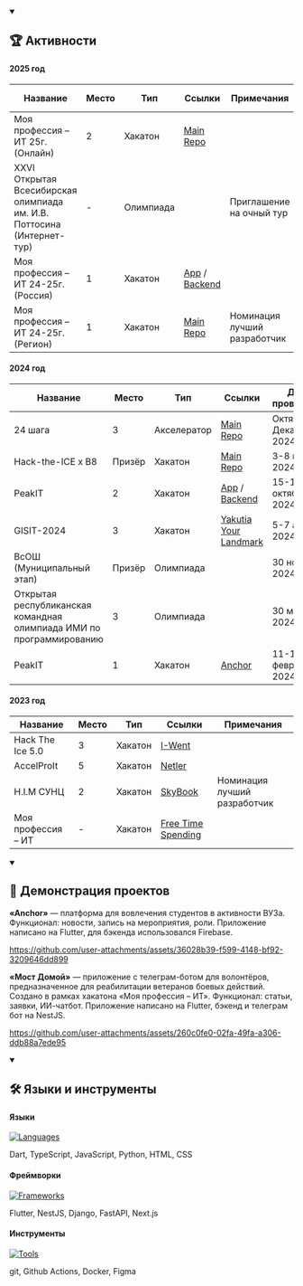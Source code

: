 <details open>
    <summary>
        <h2>🏆 Активности</h2>
    </summary>

#### 2025 год
| Название                                                               | Место | Тип       | Ссылки                                                                                                                          | Примечания                   | Даты проведения           |
| ---------------------------------------------------------------------- | ----- | --------- | ------------------------------------------------------------------------------------------------------------------------------- | ---------------------------- | ------------------------- |
| Моя профессия – ИТ 25г. (Онлайн)                                       | 2     | Хакатон   | [Main Repo](https://github.com/toastmanager/mpit_online_25)                                                                     |                              | 17-19 октября 2025        |
| XXVI Открытая Всесибирская олимпиада им. И.В. Поттосина (Интернет-тур) | -     | Олимпиада |                                                                                                                                 | Приглашение на очный тур     | 5 октября 2025            |
| Моя профессия – ИТ 24-25г. (Россия)                                       | 1     | Хакатон   | [App](https://github.com/toastmanager/mpit_final_2024_app) / [Backend](https://github.com/toastmanager/mpit_final_2024_backend) |                              | 7-9 апреля 2025           |
| Моя профессия – ИТ 24-25г. (Регион)                                       | 1     | Хакатон   | [Main Repo](https://github.com/toastmanager/mpit_reg_2024)                                                                      | Номинация лучший разработчик | 28 февраля - 2 марта 2025 |


#### 2024 год
| Название                                                             | Место  | Тип         | Ссылки                                                                                                                    | Даты проведения        |
| -------------------------------------------------------------------- | ------ | ----------- | ------------------------------------------------------------------------------------------------------------------------- | ---------------------- |
| 24 шага                                                              | 3      | Акселератор | [Main Repo](https://github.com/toastmanager/mpit_svfu_2024)                                                               | Октябрь - Декабрь 2024 |
| Hack-the-ICE x B8                                                    | Призёр | Хакатон     | [Main Repo](https://github.com/toastmanager/ya-tvoi-orientir-frontend)                                                    | 3-8 ноября 2024        |
| PeakIT                                                               | 2      | Хакатон     | [App](https://github.com/toastmanager/peak_it_2024_app) / [Backend](https://github.com/toastmanager/peak_it_2024_backend) | 15-17 октября 2024     |
| GISIT-2024                                                           | 3      | Хакатон     | [Yakutia Your Landmark](https://github.com/toastmanager/yakutia-your-landmark)                                            | 5-7 апреля 2024        |
| ВсОШ (Муниципальный этап)                                            | Призёр | Олимпиада   |                                                                                                                           | 30 ноября 2024         |
| Открытая республиканская командная олимпиада ИМИ по программированию | 3      | Олимпиада   |                                                                                                                           | 30 марта 2024          |
| PeakIT                                                               | 1      | Хакатон     | [Anchor](https://github.com/toastmanager/anchor)                                                                          | 11-13 февраля 2024     |

#### 2023 год
| Название           | Место | Тип     | Ссылки                                                            | Примечания                   |
| ------------------ | ----- | ------- | ----------------------------------------------------------------- | ---------------------------- |
| Hack The Ice 5.0   | 3     | Хакатон | [I-Went](https://github.com/i-went-ru/backend)                    |                              |
| AccelProIt         | 5     | Хакатон | [Netler](https://github.com/JustAlexeyDev/Netler)                 |                              |
| H.I.M СУНЦ         | 2     | Хакатон | [SkyBook](https://github.com/JustAlexeyDev/SkyBook)               | Номинация лучший разработчик |
| Моя профессия – ИТ | -     | Хакатон | [Free Time Spending](https://github.com/toastmanager/ft_spending) |                              |
</details>
<details open>
    <summary>
    <h2>🎥 Демонстрация проектов</h2>
    </summary>

**«Anchor»** — платформа для вовлечения студентов в активности ВУЗа. Функционал: новости, запись на мероприятия, роли. Приложение написано на Flutter, для бэкенда использовался Firebase.

https://github.com/user-attachments/assets/36028b39-f599-4148-bf92-3209646dd899

**«Мост Домой»** — приложение с телеграм-ботом для волонтёров, предназначенное для реабилитации ветеранов боевых действий. Создано в рамках хакатона «Моя профессия – ИТ». Функционал: статьи, заявки, ИИ-чатбот. Приложение написано на Flutter, бэкенд и телеграм бот на NestJS.

https://github.com/user-attachments/assets/260c0fe0-02fa-49fa-a306-ddb88a7ede95
</details>
<details open>
    <summary>
    <h2>🛠️ Языки и инструменты</h2>
    </summary>

#### Языки
[![Languages](https://skillicons.dev/icons?i=dart,ts,js,python,html,css)](https://skillicons.dev)

Dart, TypeScript, JavaScript, Python, HTML, CSS
#### Фреймворки
[![Frameworks](https://skillicons.dev/icons?i=flutter,nestjs,django,fastapi,nextjs,react)](https://skillicons.dev)

Flutter, NestJS, Django, FastAPI, Next.js
#### Инструменты
[![Tools](https://skillicons.dev/icons?i=git,github,githubactions,docker,figma)](https://skillicons.dev)

git, Github Actions, Docker, Figma
</details>
